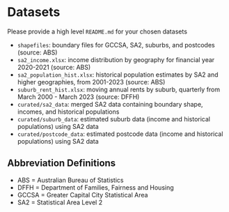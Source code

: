 # Datasets
Please provide a high level `README.md` for your chosen datasets

- `shapefiles`: boundary files for GCCSA, SA2, suburbs, and postcodes (source: ABS)
- `sa2_income.xlsx`: income distribution by geography for financial year 2020-2021 (source: ABS)
- `sa2_population_hist.xlsx`: historical population estimates by SA2 and higher geographies, from 2001-2023 (source: ABS)
- `suburb_rent_hist.xlsx`: moving annual rents by suburb, quarterly from March 2000 - March 2023 (source: DFFH)
- `curated/sa2_data`: merged SA2 data containing boundary shape, incomes, and historical populations
- `curated/suburb_data`: estimated suburb data (income and historical populations) using SA2 data
- `curated/postcode_data`: estimated postcode data (income and historical populations) using SA2 data

## Abbreviation Definitions
- ABS = Australian Bureau of Statistics
- DFFH = Department of Families, Fairness and Housing
- GCCSA = Greater Capital City Statistical Area
- SA2 = Statistical Area Level 2